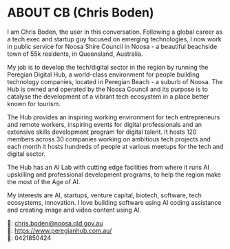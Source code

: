 # ABOUT CB (Chris Boden)

I am Chris Boden, the user in this conversation. Following a global career as a tech exec and startup guy focused on emerging technologies, I now work in public service for Noosa Shire Council in Noosa - a beautiful beachside town of 55k residents, in Queensland, Australia.

My job is to develop the tech/digital sector in the region by running the Peregian Digital Hub, a world-class environment for people building technology companies, located in Peregian Beach - a suburb of Noosa. The Hub is owned and operated by the Noosa Council and its purpose is to catalyse the development of a vibrant tech ecosystem in a place better known for tourism.

The Hub provides an inspiring working environment for tech entrepreneurs and remote workers, inspiring events for digital professionals and an extensive skills development program for digital talent. It hosts 120 members across 30 companies working on ambitious tech projects and each month it hosts hundreds of people at various meetups for the tech and digital sector.

The Hub has an AI Lab with cutting edge facilities from where it runs AI upskilling and professional development programs, to help the region make the most of the Age of AI.

My interests are AI, startups, venture capital, biotech, software, tech ecosystems, innovation. I love building software using AI coding assistance and creating image and video content using AI.

📧: chris.boden@noosa.qld.gov.au  
🔗: https://www.peregianhub.com.au/  
📱: 0421850424 